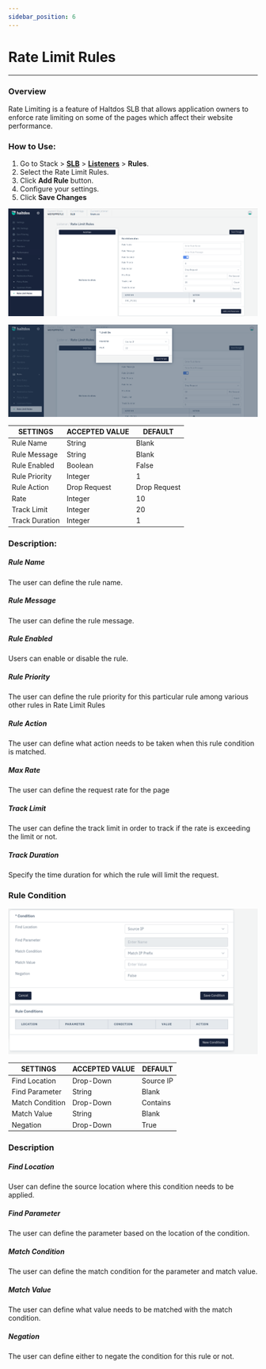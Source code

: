 ```yaml
---
sidebar_position: 6
---
```


# Rate Limit Rules

---
### Overview
Rate Limiting is a feature of Haltdos SLB that allows application owners to enforce rate limiting on some of the pages which affect their website performance.

### How to Use:

1. Go to Stack > [**SLB**](/adc/docs) > [**Listeners**](../../listeners/) > **Rules**.
2. Select the Rate Limit Rules.
3. Click **Add Rule** button.
4. Configure your settings. 
5. Click **Save Changes**

![Rate Limit rule](/img/adc/v2/ratelimit.png)

![Rate limit rule](/img/adc/v2/ratelimit1.png)

| SETTINGS       | ACCEPTED VALUE | DEFAULT      |
|----------------|----------------|--------------|
| Rule Name      | String         | Blank        |
| Rule Message   | String         | Blank        |
| Rule Enabled   | Boolean        | False        |
| Rule Priority  | Integer        | 1            |
| Rule Action    | Drop Request   | Drop Request |
| Rate           | Integer        | 10           |
| Track Limit    | Integer        | 20           |
| Track Duration | Integer        | 1            |

### Description:

##### **Rule Name**

The user can define the rule name.

##### **Rule Message**

The user can define the rule message.

##### **Rule Enabled**

Users can enable or disable the rule.

##### **Rule Priority**

The user can define the rule priority for this particular rule among various other rules in Rate Limit Rules

##### **Rule Action**

The user can define what action needs to be taken when this rule condition is matched.

##### **Max Rate**

The user can define the request rate for the page

##### **Track Limit**

The user can define the track limit in order to track if the rate is exceeding the limit or not.

##### **Track Duration**

Specify the time duration for which the rule will limit the request.

### **Rule Condition**

![Rate Limit rule](/img/adc/v2/ratelimit2.png)

| SETTINGS        | ACCEPTED VALUE | DEFAULT   |
|-----------------|----------------|-----------|
| Find Location   | Drop-Down      | Source IP |
| Find Parameter  | String         | Blank     |
| Match Condition | Drop-Down      | Contains  |
| Match Value     | String         | Blank     |
| Negation        | Drop-Down      | True      |

### Description

##### **Find Location**

User can define the source location where this condition needs to be applied.

##### **Find Parameter**

The user can define the parameter based on the location of the condition.

##### **Match Condition**

The user can define the match condition for the parameter and match value.

##### **Match Value**

The user can define what value needs to be matched with the match condition.

##### **Negation**

The user can define either to negate the condition for this rule or not.